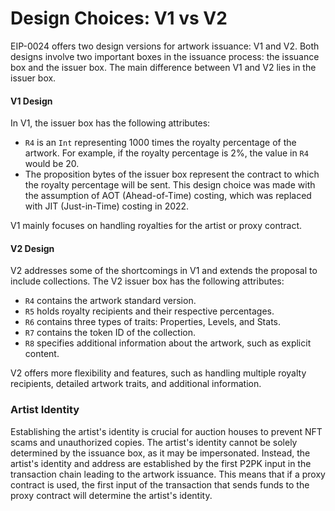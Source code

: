 # Design Choices: V1 vs V2

EIP-0024 offers two design versions for artwork issuance: V1 and V2. Both designs involve two important boxes in the issuance process: the issuance box and the issuer box. The main difference between V1 and V2 lies in the issuer box.

#### V1 Design

In V1, the issuer box has the following attributes:

- `R4` is an `Int` representing 1000 times the royalty percentage of the artwork. For example, if the royalty percentage is 2%, the value in `R4` would be 20.
- The proposition bytes of the issuer box represent the contract to which the royalty percentage will be sent. This design choice was made with the assumption of AOT (Ahead-of-Time) costing, which was replaced with JIT (Just-in-Time) costing in 2022. 

V1 mainly focuses on handling royalties for the artist or proxy contract.

#### V2 Design

V2 addresses some of the shortcomings in V1 and extends the proposal to include collections. The V2 issuer box has the following attributes:

- `R4` contains the artwork standard version.
- `R5` holds royalty recipients and their respective percentages.
- `R6` contains three types of traits: Properties, Levels, and Stats.
- `R7` contains the token ID of the collection.
- `R8` specifies additional information about the artwork, such as explicit content.

V2 offers more flexibility and features, such as handling multiple royalty recipients, detailed artwork traits, and additional information.

### Artist Identity

Establishing the artist's identity is crucial for auction houses to prevent NFT scams and unauthorized copies. The artist's identity cannot be solely determined by the issuance box, as it may be impersonated. Instead, the artist's identity and address are established by the first P2PK input in the transaction chain leading to the artwork issuance. This means that if a proxy contract is used, the first input of the transaction that sends funds to the proxy contract will determine the artist's identity.
